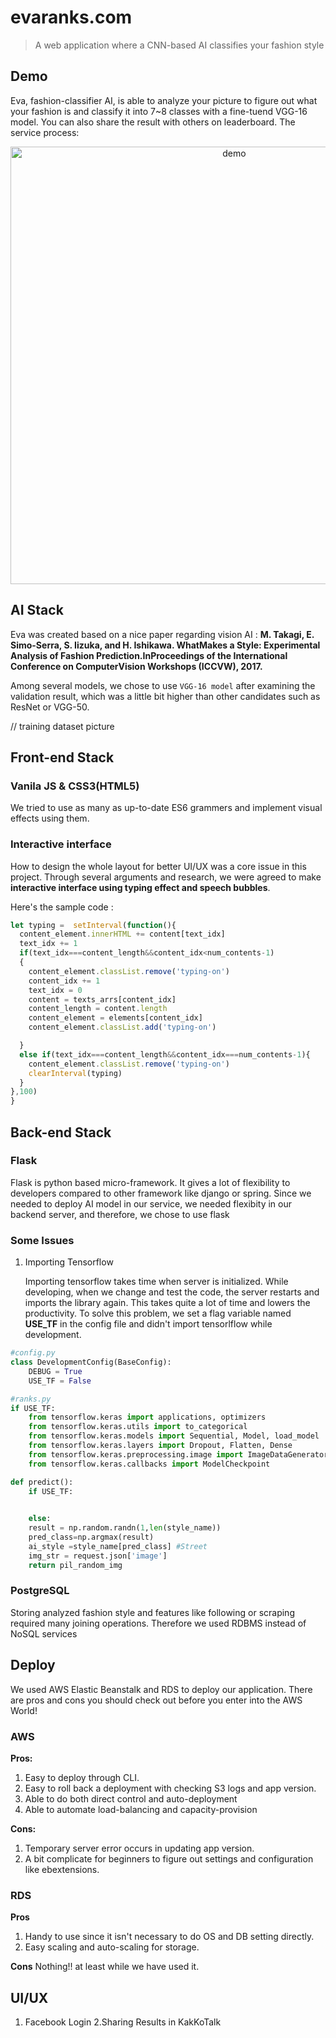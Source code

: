 # evaranks.com
> A web application where a CNN-based AI classifies your fashion style

## Demo
Eva, fashion-classifier AI, is able to analyze your picture to figure out what your fashion is and classify it into 7~8 classes with a fine-tuend VGG-16 model. You can  also share the result with others on leaderboard. The service process:

<p align="center">
    <img width="700" align="center" src="https://user-images.githubusercontent.com/50606172/91626435-f7aa3400-e9e9-11ea-8f9e-d38d480debb9.gif" alt="demo"/>
 </p>


## AI Stack
Eva was created based on a nice paper regarding vision AI : **M. Takagi, E. Simo-Serra, S. Iizuka, and H. Ishikawa. WhatMakes a Style: Experimental Analysis of Fashion Prediction.InProceedings of the International Conference on ComputerVision Workshops (ICCVW), 2017.**

Among several models, we chose to use `VGG-16 model` after examining the validation result, which was a little bit higher than other candidates such as ResNet or VGG-50.

// training dataset picture

## Front-end Stack
### Vanila JS & CSS3(HTML5)
We tried to use as many as up-to-date ES6 grammers and implement visual effects using them.

### Interactive interface
How to design the whole layout for better UI/UX was a core issue in this project. Through several arguments and research, we were agreed to make **interactive interface using typing effect and speech bubbles**.


Here's the sample code : 
```javascript
let typing =  setInterval(function(){
  content_element.innerHTML += content[text_idx]
  text_idx += 1
  if(text_idx===content_length&&content_idx<num_contents-1)
  {
    content_element.classList.remove('typing-on')
    content_idx += 1
    text_idx = 0
    content = texts_arrs[content_idx]
    content_length = content.length
    content_element = elements[content_idx]
    content_element.classList.add('typing-on')

  }
  else if(text_idx===content_length&&content_idx===num_contents-1){
    content_element.classList.remove('typing-on')
    clearInterval(typing)
  }
},100)
}
```


## Back-end Stack
### Flask
Flask is python based micro-framework. It gives a lot of flexibility to developers compared to other framework like django or spring. Since we needed to deploy AI model in our service, we needed flexibity in our backend server, and therefore, we chose to use flask

### Some Issues

1. Importing Tensorflow

    Importing tensorflow takes time when server is initialized. While developing, when we change and test the code, the server restarts and imports the library again. This takes quite a lot of time and lowers the productivity. To solve this problem, we set a flag variable named **USE_TF** in the config file and didn't import tensorlflow while development.

```python
#config.py
class DevelopmentConfig(BaseConfig):
    DEBUG = True
    USE_TF = False
```


```python
#ranks.py
if USE_TF:
    from tensorflow.keras import applications, optimizers
    from tensorflow.keras.utils import to_categorical
    from tensorflow.keras.models import Sequential, Model, load_model
    from tensorflow.keras.layers import Dropout, Flatten, Dense
    from tensorflow.keras.preprocessing.image import ImageDataGenerator
    from tensorflow.keras.callbacks import ModelCheckpoint

def predict():
	if USE_TF:
    

	else:
    result = np.random.randn(1,len(style_name))
    pred_class=np.argmax(result)
    ai_style =style_name[pred_class] #Street
    img_str = request.json['image']
    return pil_random_img
```

### PostgreSQL
Storing analyzed fashion style and features like following or scraping required many joining operations. Therefore we used RDBMS instead of NoSQL services

## Deploy
We used AWS Elastic Beanstalk and RDS to deploy our application. There are pros and cons you should check out before you enter into the AWS World!

### AWS
**Pros:**
1. Easy to deploy through CLI.
2. Easy to roll back a deployment with checking S3 logs and app version.
3. Able to do both direct control and auto-deployment
4. Able to automate load-balancing and capacity-provision

**Cons:**
1. Temporary server error occurs in updating app version.
2. A bit complicate for beginners to figure out settings and configuration like ebextensions.


### RDS
**Pros**
1. Handy to use since it isn't necessary to do OS and DB setting directly.
2. Easy scaling and auto-scaling for storage.

**Cons**
Nothing!! at least while we have used it.


## UI/UX

1. Facebook Login
2.Sharing Results in KakKoTalk

